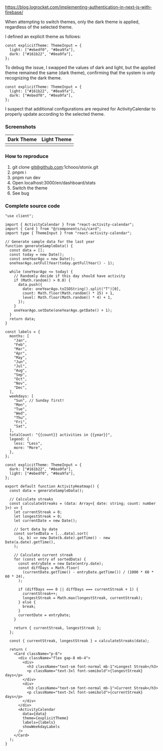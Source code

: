 https://blog.logrocket.com/implementing-authentication-in-next-js-with-firebase/

When attempting to switch themes, only the dark theme is applied, regardless of the selected theme.

I defined an explicit theme as follows:

```tsx
const explicitTheme: ThemeInput = {
  light: ["#ebedf0", "#8ea9fa"],
  dark: ["#161b22", "#8ea9fa"],
};
```

To debug the issue, I swapped the values of dark and light, but the applied theme remained the same (dark theme), confirming that the system is only recognizing the dark theme.

```tsx
const explicitTheme: ThemeInput = {
  light: ["#161b22", "#8ea9fa"],
  dark: ["#ebedf0", "#8ea9fa"],
};
```

I suspect that additional configurations are required for ActivityCalendar to properly update according to the selected theme.

### Screenshots

| Dark Theme | Light Theme |
| ---------- | ----------- |
|            |             |

### How to reproduce

1. git clone git@github.com:1chooo/stonix.git
2. pnpm i
3. pnpm run dev
4. Open localhost:3000/en/dashboard/stats
5. Switch the theme
6. See bug

### Complete source code

```tsx
"use client";

import { ActivityCalendar } from "react-activity-calendar";
import { Card } from "@/components/ui/card";
import type { ThemeInput } from "react-activity-calendar";

// Generate sample data for the last year
function generateSampleData() {
  const data = [];
  const today = new Date();
  const oneYearAgo = new Date();
  oneYearAgo.setFullYear(today.getFullYear() - 1);

  while (oneYearAgo <= today) {
    // Randomly decide if this day should have activity
    if (Math.random() > 0.8) {
      data.push({
        date: oneYearAgo.toISOString().split("T")[0],
        count: Math.floor(Math.random() * 15) + 1,
        level: Math.floor(Math.random() * 4) + 1,
      });
    }
    oneYearAgo.setDate(oneYearAgo.getDate() + 1);
  }
  return data;
}

const labels = {
  months: [
    "Jan",
    "Feb",
    "Mar",
    "Apr",
    "May",
    "Jun",
    "Jul",
    "Aug",
    "Sep",
    "Oct",
    "Nov",
    "Dec",
  ],
  weekdays: [
    "Sun", // Sunday first!
    "Mon",
    "Tue",
    "Wed",
    "Thu",
    "Fri",
    "Sat",
  ],
  totalCount: "{{count}} activities in {{year}}",
  legend: {
    less: "Less",
    more: "More",
  },
};

const explicitTheme: ThemeInput = {
  dark: ["#161b22", "#8ea9fa"],
  light: ["#ebedf0", "#8ea9fa"],
};

export default function ActivityHeatmap() {
  const data = generateSampleData();

  // Calculate streaks
  const calculateStreaks = (data: Array<{ date: string; count: number }>) => {
    let currentStreak = 0;
    let longestStreak = 0;
    let currentDate = new Date();

    // Sort data by date
    const sortedData = [...data].sort(
      (a, b) => new Date(b.date).getTime() - new Date(a.date).getTime(),
    );

    // Calculate current streak
    for (const entry of sortedData) {
      const entryDate = new Date(entry.date);
      const diffDays = Math.floor(
        (currentDate.getTime() - entryDate.getTime()) / (1000 * 60 * 60 * 24),
      );

      if (diffDays === 0 || diffDays === currentStreak + 1) {
        currentStreak++;
        longestStreak = Math.max(longestStreak, currentStreak);
      } else {
        break;
      }
      currentDate = entryDate;
    }

    return { currentStreak, longestStreak };
  };

  const { currentStreak, longestStreak } = calculateStreaks(data);

  return (
    <Card className="p-6">
      <div className="flex gap-8 mb-4">
        <div>
          <h3 className="text-sm font-normal mb-1">Longest Streak</h3>
          <p className="text-3xl font-semibold">{longestStreak} days</p>
        </div>
        <div>
          <h3 className="text-sm font-normal mb-1">Current Streak</h3>
          <p className="text-3xl font-semibold">{currentStreak} days</p>
        </div>
      </div>
      <ActivityCalendar
        data={data}
        theme={explicitTheme}
        labels={labels}
        showWeekdayLabels
      />
    </Card>
  );
}
```
